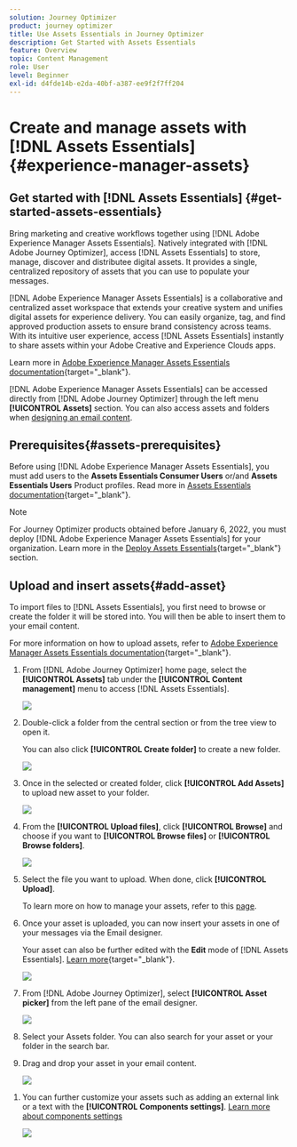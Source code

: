 ```yaml
---
solution: Journey Optimizer
product: journey optimizer
title: Use Assets Essentials in Journey Optimizer
description: Get Started with Assets Essentials
feature: Overview
topic: Content Management
role: User
level: Beginner
exl-id: d4fde14b-e2da-40bf-a387-ee9f2f7ff204
---
```

# Create and manage assets with [!DNL Assets Essentials]{#experience-manager-assets}

## Get started with [!DNL Assets Essentials] {#get-started-assets-essentials}

Bring marketing and creative workflows together using [!DNL Adobe Experience Manager Assets Essentials]. Natively integrated with [!DNL Adobe Journey Optimizer], access [!DNL Assets Essentials] to store, manage, discover and distributee digital assets. It provides a single, centralized repository of assets that you can use to populate your messages.

[!DNL Adobe Experience Manager Assets Essentials] is a collaborative and centralized asset workspace that extends your creative system and unifies digital assets for experience delivery. You can easily organize, tag, and find approved production assets to ensure brand consistency across teams. With its intuitive user experience, access [!DNL Assets Essentials] instantly to share assets within your Adobe Creative and Experience Clouds apps.

Learn more in [Adobe Experience Manager Assets Essentials documentation](https://experienceleague.adobe.com/docs/experience-manager-assets-essentials/help/introduction.html){target="_blank"}.

[!DNL Adobe Experience Manager Assets Essentials] can be accessed directly from [!DNL Adobe Journey Optimizer] through the left menu **[!UICONTROL Assets]** section. You can also access assets and folders when [designing an email content](design-emails.md).

## Prerequisites{#assets-prerequisites}

Before using [!DNL Adobe Experience Manager Assets Essentials], you must add users to the **Assets Essentials Consumer Users** or/and **Assets Essentials Users** Product profiles. Read more in [Assets Essentials documentation](https://experienceleague.adobe.com/docs/experience-manager-assets-essentials/help/deploy-administer.html){target="_blank"}.

>[!NOTE]
>For Journey Optimizer products obtained before January 6, 2022, you must deploy [!DNL Adobe Experience Manager Assets Essentials] for your organization. Learn more in the [Deploy Assets Essentials](https://experienceleague.adobe.com/docs/experience-manager-assets-essentials/help/deploy-administer.html){target="_blank"} section.

## Upload and insert assets{#add-asset}

To import files to [!DNL Assets Essentials], you first need to browse or create the folder it will be stored into. You will then be able to insert them to your email content.

For more information on how to upload assets, refer to [Adobe Experience Manager Assets Essentials documentation](https://experienceleague.adobe.com/docs/experience-manager-assets-essentials/help/add-delete.html){target="_blank"}.

1. From [!DNL Adobe Journey Optimizer] home page, select the **[!UICONTROL Assets]** tab under the **[!UICONTROL Content management]** menu to access [!DNL Assets Essentials].

    ![](assets/media_library_1.png)

1. Double-click a folder from the central section or from the tree view to open it.

    You can also click **[!UICONTROL Create folder]** to create a new folder.

    ![](assets/media_library_8.png)

1. Once in the selected or created folder, click **[!UICONTROL Add Assets]** to upload new asset to your folder.

    ![](assets/media_library_2.png)

1. From the **[!UICONTROL Upload files]**, click **[!UICONTROL Browse]** and choose if you want to **[!UICONTROL Browse files]** or **[!UICONTROL Browse folders]**.

    ![](assets/media_library_3.png)

1. Select the file you want to upload. When done, click **[!UICONTROL Upload]**. 

    To learn more on how to manage your assets, refer to this [page](https://experienceleague.adobe.com/docs/experience-manager-assets-essentials/help/manage-organize.html).

1. Once your asset is uploaded, you can now insert your assets in one of your messages via the Email designer.

    Your asset can also be further edited with the **Edit** mode of [!DNL Assets Essentials]. [Learn more](https://experienceleague.adobe.com/docs/experience-manager-assets-essentials/help/edit-images.html){target="_blank"}.

    ![](assets/media_library_12.png)

1.  From [!DNL Adobe Journey Optimizer], select **[!UICONTROL Asset picker]** from the left pane of the email designer.

    ![](assets/media_library_5.png)

1. Select your Assets folder. You can also search for your asset or your folder in the search bar.

1. Drag and drop your asset in your email content.

    ![](assets/media_library_6.png)
<!--
1. After adding your asset to your email, use the **[!UICONTROL Find similar Stock photos]** option to locate Stock photos that match the content, color, and composition of your image. [Learn more about Adobe Stock](stock.md).

    Note that this option is available for licensed/unlicensed Stock images and images from your Assets folder. 

    ![](assets/media_library_14.png)
-->

1. You can further customize your assets such as adding an external link or a text with the **[!UICONTROL Components settings]**. [Learn more about components settings](content-components.md)

    ![](assets/media_library_13.png)

